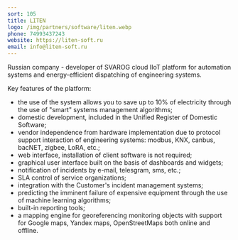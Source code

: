 ```yaml
---
sort: 105
title: LITEN
logo: /img/partners/software/liten.webp
phone: 74993437243
website: https://liten-soft.ru
email: info@liten-soft.ru
---
```


Russian company - developer of SVAROG cloud IIoT platform for automation systems
and energy-efficient dispatching of engineering systems.


Key features of the platform:
* the use of the system allows you to save up to 10% of electricity through the use of "smart"
  systems management algorithms;
* domestic development, included in the Unified Register of Domestic Software;
* vendor independence from hardware implementation due to protocol support interaction of engineering systems: modbus, KNX, canbus, bacNET, zigbee, LoRA, etc.;
* web interface, installation of client software is not required;
* graphical user interface built on the basis of dashboards and widgets;
* notification of incidents by e-mail, telesgram, sms, etc.;
* SLA control of service organizations;
* integration with the Customer's incident management systems;
* predicting the imminent failure of expensive equipment through the use of machine learning algorithms;
* built-in reporting tools;
* a mapping engine for georeferencing monitoring objects with support for Google maps, Yandex maps, OpenStreetMaps both online and offline.
